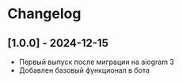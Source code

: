 # Changelog

## [1.0.0] - 2024-12-15 
- Первый выпуск после миграции на aiogram 3
- Добавлен базовый функционал в бота